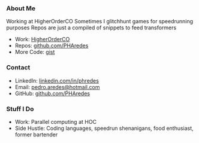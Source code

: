 ### About Me
Working at HigherOrderCO
Sometimes I glitchhunt games for speedrunning purposes 
Repos are just a compiled of snippets to feed transformers

- Work: [HigherOrderCO](https://higherorderco.com/)  
- Repos: [github.com/PHAredes](https://github.com/PHAredes)
- More Code: [gist](https://gist.github.com/PHAredes)

### Contact
- LinkedIn: [linkedin.com/in/phredes](https://www.linkedin.com/in/phredes/)  
- Email: [pedro.aredes@hotmail.com](mailto:pedro.aredes@hotmail.com)  
- GitHub: [github.com/PHAredes](https://github.com/PHAredes)

### Stuff I Do
- Work: Parallel computing at HOC  
- Side Hustle: Coding languages, speedrun shenanigans, food enthusiast, former bartender
